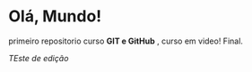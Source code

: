 # Olá, Mundo!
 primeiro repositorio  curso **GIT e GitHub** , curso em video! Final.

*TEste de edição*
